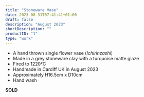 ```yaml
---
title: "Stoneware Vase"
date: 2023-08-31T07:41:41+01:00
draft: false
description: "August 2023"
shortDescription: ""
productID: "1"
type: "work"
---
```


- A hand thrown single flower vase (*Ichirinzashi*)
- Made in a grey stoneware clay with a turquoise matte glaze
- Fired to 1220&deg;C
- Handmade in Cardiff UK in August 2023
- Approximately H16.5cm x D10cm
- Hand wash

**SOLD**